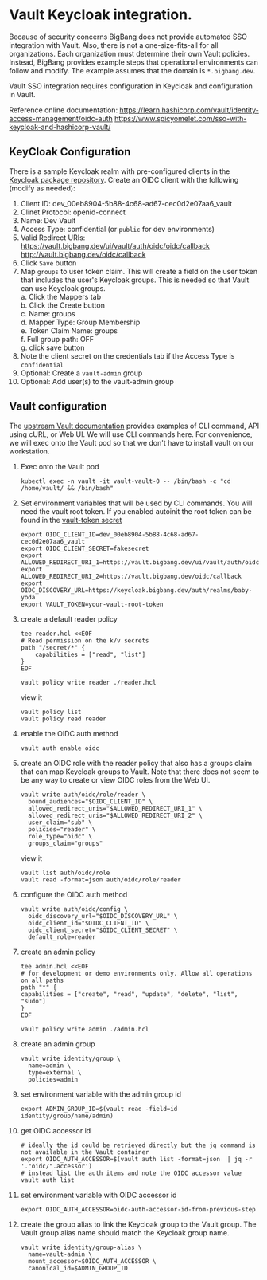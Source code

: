 # Vault Keycloak integration.
Because of security concerns BigBang does not provide automated SSO integration with Vault. Also, there is not a one-size-fits-all for all organizations. Each organization must determine their own Vault policies. Instead, BigBang provides example steps that operational environments can follow and modify. The example assumes that the domain is ```*.bigbang.dev```.

Vault SSO integration requires configuration in Keycloak and configuration in Vault.

Reference online documentation:
https://learn.hashicorp.com/vault/identity-access-management/oidc-auth
https://www.spicyomelet.com/sso-with-keycloak-and-hashicorp-vault/

## KeyCloak Configuration
There is a sample Keycloak realm with pre-configured clients in the [Keycloak package repository](https://repo1.dso.mil/platform-one/big-bang/apps/security-tools/keycloak/-/tree/main/chart/resources/dev/).
Create an OIDC client with the following (modify as needed):
1. Client ID:  dev_00eb8904-5b88-4c68-ad67-cec0d2e07aa6_vault
1. Clinet Protocol:  openid-connect
1. Name:  Dev Vault
1. Access Type:  confidential  (or ```public``` for dev environments)
1. Valid Redirect URIs:
    https://vault.bigbang.dev/ui/vault/auth/oidc/oidc/callback
    http://vault.bigbang.dev/oidc/callback
1. Click ```Save``` button
1. Map ```groups``` to user token claim. This will create a field on the user token that includes the user's Keycloak groups. This is needed so that Vault can use Keycloak groups.  
    a. Click the Mappers tab  
    b. Click the Create button  
    c. Name: groups  
    d. Mapper Type: Group Membership  
    e. Token Claim Name: groups  
    f. Full group path: OFF  
    g. click save button  
1. Note the client secret on the credentials tab if the Access Type is ```confidential``` 
1. Optional: Create a ```vault-admin``` group
1. Optional: Add user(s) to the vault-admin group

## Vault configuration
The [upstream Vault documentation](https://learn.hashicorp.com/tutorials/vault/oidc-auth) provides examples of CLI command, API using cURL, or Web UI. We will use CLI commands here. For convenience, we will exec onto the Vault pod so that we don't have to install vault on our workstation.
1. Exec onto the Vault pod
    ```
    kubectl exec -n vault -it vault-vault-0 -- /bin/bash -c "cd /home/vault/ && /bin/bash"
    ```
1. Set environment variables that will be used by CLI commands. You will need the vault root token. If you enabled autoinit the root token can be found in the [vault-token secret](./login-vault.md)
    ```
    export OIDC_CLIENT_ID=dev_00eb8904-5b88-4c68-ad67-cec0d2e07aa6_vault
    export OIDC_CLIENT_SECRET=fakesecret
    export ALLOWED_REDIRECT_URI_1=https://vault.bigbang.dev/ui/vault/auth/oidc/oidc/callback
    export ALLOWED_REDIRECT_URI_2=https://vault.bigbang.dev/oidc/callback
    export OIDC_DISCOVERY_URL=https://keycloak.bigbang.dev/auth/realms/baby-yoda
    export VAULT_TOKEN=your-vault-root-token
    ```
1. create a default reader policy
    ```
    tee reader.hcl <<EOF
    # Read permission on the k/v secrets
    path "/secret/*" {
        capabilities = ["read", "list"]
    }
    EOF
    
    vault policy write reader ./reader.hcl
    ```
    view it
    ```
    vault policy list
    vault policy read reader
    ```
1. enable the OIDC auth method
    ```
    vault auth enable oidc
    ```
1. create an OIDC role with the reader policy that also has a groups claim that can map Keycloak groups to Vault. Note that there does not seem to be any way to create or view OIDC roles from the Web UI.
    ```
    vault write auth/oidc/role/reader \
      bound_audiences="$OIDC_CLIENT_ID" \
      allowed_redirect_uris="$ALLOWED_REDIRECT_URI_1" \
      allowed_redirect_uris="$ALLOWED_REDIRECT_URI_2" \
      user_claim="sub" \
      policies="reader" \
      role_type="oidc" \
      groups_claim="groups"
    ```
    view it
    ```
    vault list auth/oidc/role
    vault read -format=json auth/oidc/role/reader
    ```
1. configure the OIDC auth method
    ```
    vault write auth/oidc/config \
      oidc_discovery_url="$OIDC_DISCOVERY_URL" \
      oidc_client_id="$OIDC_CLIENT_ID" \
      oidc_client_secret="$OIDC_CLIENT_SECRET" \
      default_role=reader
    ```
1. create an admin policy
    ```
    tee admin.hcl <<EOF
    # for development or demo environments only. Allow all operations on all paths
    path "*" {
    capabilities = ["create", "read", "update", "delete", "list", "sudo"]
    }
    EOF

    vault policy write admin ./admin.hcl
    ```
1. create an admin group
    ```
    vault write identity/group \
      name=admin \
      type=external \
      policies=admin
    ```
1. set environment variable with the admin group id
    ```
    export ADMIN_GROUP_ID=$(vault read -field=id identity/group/name/admin)
    ```
1. get OIDC accessor id
    ```
    # ideally the id could be retrieved directly but the jq command is not available in the Vault container
    export OIDC_AUTH_ACCESSOR=$(vault auth list -format=json  | jq -r '."oidc/".accessor')
    # instead list the auth items and note the OIDC accessor value
    vault auth list
    ```
1. set environment variable with OIDC accessor id
    ```
    export OIDC_AUTH_ACCESSOR=oidc-auth-accessor-id-from-previous-step
    ```
1. create the group alias to link the Keycloak group to the Vault group. The Vault group alias name should match the Keycloak group name.
    ```
    vault write identity/group-alias \
      name=vault-admin \
      mount_accessor=$OIDC_AUTH_ACCESSOR \
      canonical_id=$ADMIN_GROUP_ID
    ```
